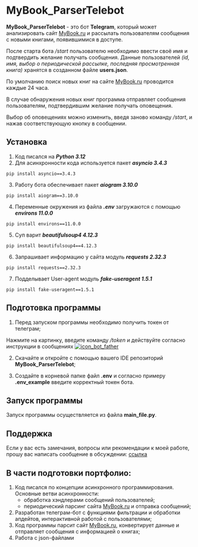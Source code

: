 # MyBook_ParserTelebot

**MyBook_ParserTelebot** - это бот **Telegram**, 
который может анализировать сайт [MyBook.ru](https://mybook.ru/)
и рассылать пользователям сообщения с новыми книгами, появившимися в доступе.

После старта бота */start* пользователю необходимо ввести своё имя и подтвердить желание получать сообщения.
Данные пользователей *(id, имя, выбор о периодической рассылке, последняя просмотренная книга)* 
хранятся в созданном файле **users.json**.

По умолчанию поиск новых книг на сайте [MyBook.ru](https://mybook.ru/) проводится каждые 24 часа.

В случае обнаружения новых книг программа отправляет сообщения пользователям, 
подтвердившим желание получать оповещения.

Выбор об оповещениях можно изменить, введя заново команду */start*, и нажав соответствующую кнопку в сообщении.

## Установка

1. Код писался на ***Python 3.12***
2. Для асинхронности кода используется пакет ***asyncio	3.4.3***

```pip install asyncio==3.4.3```

3. Работу бота обеспечивает пакет ***aiogram	3.10.0***

```pip install aiogram==3.10.0```

4. Переменные окружения из файла ***.env*** загружаются с помощью ***environs	11.0.0***

```pip install environs==11.0.0```

5. Суп варит ***beautifulsoup4	4.12.3***

```pip install beautifulsoup4==4.12.3```

6. Запрашивает информацию у сайта модуль ***requests	2.32.3***

```pip install requests==2.32.3```

7. Подделывает User-agent модуль ***fake-useragent	1.5.1***

```pip install fake-useragent==1.5.1```

## Подготовка программы

1. Перед запуском программы необходимо получить токен от телеграм;


Нажмите на картинку, введите команду */token* и действуйте согласно инструкции в сообщениях
[![icon_bot_father](service_file/icon_bot_father.jpg)](https://t.me/botfather)

2. Скачайте и откройте с помощью вашего IDE репозиторий 
**MyBook_ParserTelebot**;

3. Создайте в корневой папке файл **.env** и согласно примеру **.env_example** введите корректный токен бота.

## Запуск программы

Запуск программы осуществляется из файла **main_file.py**.

## Поддержка
Если у вас есть замечания, вопросы или рекомендации к моей работе, прошу вас написать сообщение в обсуждении: 
[ссылка](https://github.com/borshcheed13/MyBook_ParserTelebot/discussions/1)

## В части подготовки портфолио:

1. Код писался по концепции асинхронного программирования. 
Основные ветви асинхронности:
   * обработка хэндлерами сообщений пользователей;
   * периодический парсинг сайта [MyBook.ru](https://mybook.ru/) и отправка сообщений;
2. Разработан телеграм-бот с функциями фильтрации и обработки апдейтов,
интерактивной работой с пользователями;
3. Код программы парсит сайт [MyBook.ru](https://mybook.ru/), конвертирует данные и отправляет сообщения 
с информацией о книгах;
4. Работа с json-файлами
